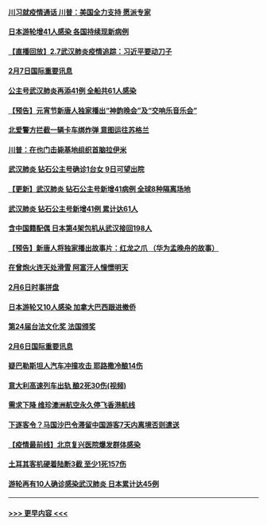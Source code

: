 #### [川习就疫情通话 川普：美国全力支持 愿派专家](../pages/prog202/a102771930.md?t=02080111) 
#### [日本游轮增41人感染 各国持续现新病例](../pages/prog202/a102771912.md?t=02080111) 
#### [【直播回放】2.7武汉肺炎疫情追踪：习近平要动刀子](../pages/prog202/a102771649.md?t=02080111) 
#### [2月7日国际重要讯息](../pages/prog202/a102771747.md?t=02080111) 
#### [公主号武汉肺炎再添41例 全船共61人感染](../pages/prog202/a102771703.md?t=02080111) 
#### [【预告】元宵节新唐人独家播出“神韵晚会”及“交响乐音乐会”](../pages/prog202/a102767674.md?t=02080111) 
#### [北爱警方拦截一辆卡车绑炸弹 意图运往苏格兰](../pages/prog202/a102771609.md?t=02080111) 
#### [川普：在也门击毙基地组织首脑拉伊米](../pages/prog202/a102771528.md?t=02080111) 
#### [武汉肺炎 钻石公主号确诊1台女 9日可望出院](../pages/prog202/a102771518.md?t=02080111) 
#### [【更新】武汉肺炎 钻石公主号新增41病例 全球8种隔离场地](../pages/prog202/a102770740.md?t=02080111) 
#### [武汉肺炎 钻石公主号新增41例 累计达61人](../pages/prog202/a102771486.md?t=02080111) 
#### [含中国籍配偶 日本第4架包机从武汉接回198人](../pages/prog202/a102771472.md?t=02080111) 
#### [【预告】新唐人将独家播出故事片：红龙之爪 （华为孟晚舟的故事）](../pages/prog202/a102767728.md?t=02080111) 
#### [在曾炮火连天处滑雪 阿富汗人憧憬明天](../pages/prog202/a102771290.md?t=02080111) 
#### [2月6日时事拼盘](../pages/prog202/a102771225.md?t=02080111) 
#### [日本游轮又10人感染 加拿大巴西跟进撤侨](../pages/prog202/a102771084.md?t=02080111) 
#### [第24届台法文化奖 法国颁奖](../pages/prog202/a102771032.md?t=02080111) 
#### [2月6日国际重要讯息](../pages/prog202/a102770794.md?t=02080111) 
#### [疑巴勒斯坦人汽车冲撞攻击 耶路撒冷酿14伤](../pages/prog202/a102770586.md?t=02080111) 
#### [意大利高速列车出轨 酿2死30伤(视频)](../pages/prog202/a102770762.md?t=02080111) 
#### [需求下降 维珍澳洲航空永久停飞香港航线](../pages/prog202/a102770751.md?t=02080111) 
#### [下逐客令？马国沙巴令滞留中国游客7天内离境否则遣送](../pages/prog202/a102770640.md?t=02080111) 
#### [【疫情最前线】北京复兴医院爆发群体感染](../pages/prog202/a102770602.md?t=02080111) 
#### [土耳其客机硬着陆断3截 至少1死157伤](../pages/prog202/a102770508.md?t=02080111) 
#### [游轮再有10人确诊感染武汉肺炎 日本累计达45例](../pages/prog202/a102770476.md?t=02080111) 

----
#### [ >>> 更早内容 <<< ](../indexes/prog202-earlier.md)
